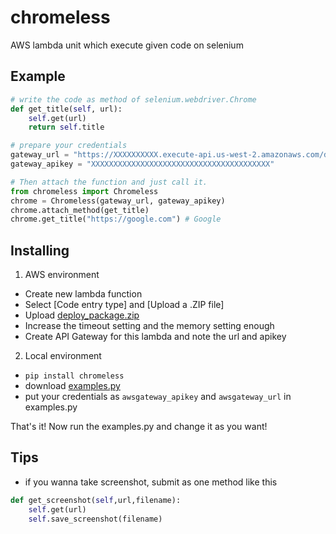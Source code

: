 # chromeless
AWS lambda unit which execute given code on selenium

## Example
```python
# write the code as method of selenium.webdriver.Chrome
def get_title(self, url):
    self.get(url)
    return self.title

# prepare your credentials
gateway_url = "https://XXXXXXXXXX.execute-api.us-west-2.amazonaws.com/default/chromeless"
gateway_apikey = "XXXXXXXXXXXXXXXXXXXXXXXXXXXXXXXXXXXXXXXX"

# Then attach the function and just call it.
from chromeless import Chromeless
chrome = Chromeless(gateway_url, gateway_apikey)
chrome.attach_method(get_title)
chrome.get_title("https://google.com") # Google
```

## Installing
1. AWS environment
  + Create new lambda function
  + Select [Code entry type] and [Upload a .ZIP file]
  + Upload [deploy_package.zip](https://github.com/umihico/chromeless/blob/master/awslambda/deploy_package.zip)
  + Increase the timeout setting and the memory setting enough
  + Create API Gateway for this lambda and note the url and apikey
2. Local environment
  + `pip install chromeless`
  + download [examples.py](https://github.com/umihico/chromeless/blob/master/examples.py)
  + put your credentials as `awsgateway_apikey` and `awsgateway_url` in examples.py

That's it! Now run the examples.py and change it as you want!

## Tips
+ if you wanna take screenshot, submit as one method like this  

```python
def get_screenshot(self,url,filename):
    self.get(url)
    self.save_screenshot(filename)
```
